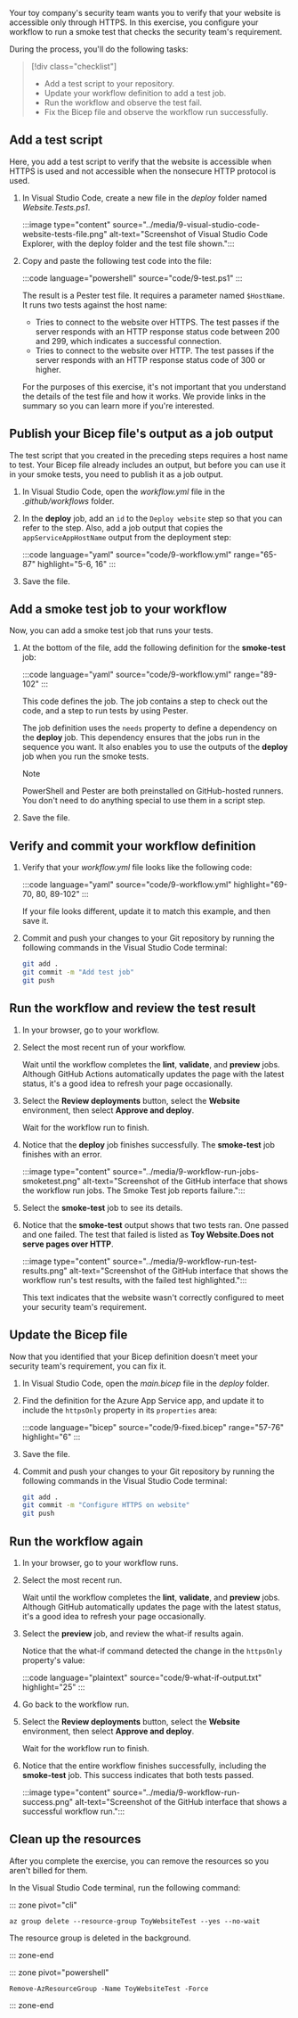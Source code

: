 Your toy company's security team wants you to verify that your website is accessible only through HTTPS. In this exercise, you configure your workflow to run a smoke test that checks the security team's requirement.

During the process, you'll do the following tasks:

> [!div class="checklist"]
>
> - Add a test script to your repository.
> - Update your workflow definition to add a test job.
> - Run the workflow and observe the test fail.
> - Fix the Bicep file and observe the workflow run successfully.

## Add a test script

Here, you add a test script to verify that the website is accessible when HTTPS is used and not accessible when the nonsecure HTTP protocol is used.

1. In Visual Studio Code, create a new file in the _deploy_ folder named _Website.Tests.ps1_.

   :::image type="content" source="../media/9-visual-studio-code-website-tests-file.png" alt-text="Screenshot of Visual Studio Code Explorer, with the deploy folder and the test file shown.":::

1. Copy and paste the following test code into the file:

   :::code language="powershell" source="code/9-test.ps1" :::

   The result is a Pester test file. It requires a parameter named `$HostName`. It runs two tests against the host name:

   - Tries to connect to the website over HTTPS. The test passes if the server responds with an HTTP response status code between 200 and 299, which indicates a successful connection.
   - Tries to connect to the website over HTTP. The test passes if the server responds with an HTTP response status code of 300 or higher.

   For the purposes of this exercise, it's not important that you understand the details of the test file and how it works. We provide links in the summary so you can learn more if you're interested.

## Publish your Bicep file's output as a job output

The test script that you created in the preceding steps requires a host name to test. Your Bicep file already includes an output, but before you can use it in your smoke tests, you need to publish it as a job output.

1. In Visual Studio Code, open the _workflow.yml_ file in the _.github/workflows_ folder.

1. In the **deploy** job, add an `id` to the `Deploy website` step so that you can refer to the step. Also, add a job output that copies the `appServiceAppHostName` output from the deployment step:

   :::code language="yaml" source="code/9-workflow.yml" range="65-87" highlight="5-6, 16" :::

1. Save the file.

## Add a smoke test job to your workflow

Now, you can add a smoke test job that runs your tests.

1. At the bottom of the file, add the following definition for the **smoke-test** job:

   :::code language="yaml" source="code/9-workflow.yml" range="89-102" :::

   This code defines the job. The job contains a step to check out the code, and a step to run tests by using Pester.

   The job definition uses the `needs` property to define a dependency on the **deploy** job. This dependency ensures that the jobs run in the sequence you want. It also enables you to use the outputs of the **deploy** job when you run the smoke tests.

   > [!NOTE]
   > PowerShell and Pester are both preinstalled on GitHub-hosted runners. You don't need to do anything special to use them in a script step.

1. Save the file.

## Verify and commit your workflow definition

1. Verify that your _workflow.yml_ file looks like the following code:

   :::code language="yaml" source="code/9-workflow.yml" highlight="69-70, 80, 89-102" :::

   If your file looks different, update it to match this example, and then save it.

1. Commit and push your changes to your Git repository by running the following commands in the Visual Studio Code terminal:

   ```bash
   git add .
   git commit -m "Add test job"
   git push
   ```

## Run the workflow and review the test result

1. In your browser, go to your workflow.

1. Select the most recent run of your workflow.

   Wait until the workflow completes the **lint**, **validate**, and **preview** jobs. Although GitHub Actions automatically updates the page with the latest status, it's a good idea to refresh your page occasionally.

1. Select the **Review deployments** button, select the **Website** environment, then select **Approve and deploy**.

   Wait for the workflow run to finish.

1. Notice that the **deploy** job finishes successfully. The **smoke-test** job finishes with an error.

   :::image type="content" source="../media/9-workflow-run-jobs-smoketest.png" alt-text="Screenshot of the GitHub interface that shows the workflow run jobs. The Smoke Test job reports failure.":::

1. Select the **smoke-test** job to see its details.

1. Notice that the **smoke-test** output shows that two tests ran. One passed and one failed. The test that failed is listed as **Toy Website.Does not serve pages over HTTP**.

   :::image type="content" source="../media/9-workflow-run-test-results.png" alt-text="Screenshot of the GitHub interface that shows the workflow run's test results, with the failed test highlighted.":::

   This text indicates that the website wasn't correctly configured to meet your security team's requirement.

## Update the Bicep file

Now that you identified that your Bicep definition doesn't meet your security team's requirement, you can fix it.

1. In Visual Studio Code, open the _main.bicep_ file in the _deploy_ folder.

1. Find the definition for the Azure App Service app, and update it to include the `httpsOnly` property in its `properties` area:

   :::code language="bicep" source="code/9-fixed.bicep" range="57-76" highlight="6" :::

1. Save the file.

1. Commit and push your changes to your Git repository by running the following commands in the Visual Studio Code terminal:

   ```bash
   git add .
   git commit -m "Configure HTTPS on website"
   git push
   ```

## Run the workflow again

1. In your browser, go to your workflow runs.

1. Select the most recent run.

   Wait until the workflow completes the **lint**, **validate**, and **preview** jobs. Although GitHub automatically updates the page with the latest status, it's a good idea to refresh your page occasionally.

1. Select the **preview** job, and review the what-if results again.

   Notice that the what-if command detected the change in the `httpsOnly` property's value:

   :::code language="plaintext" source="code/9-what-if-output.txt" highlight="25" :::

1. Go back to the workflow run.

1. Select the **Review deployments** button, select the **Website** environment, then select **Approve and deploy**.

   Wait for the workflow run to finish.

1. Notice that the entire workflow finishes successfully, including the **smoke-test** job. This success indicates that both tests passed.

   :::image type="content" source="../media/9-workflow-run-success.png" alt-text="Screenshot of the GitHub interface that shows a successful workflow run.":::

## Clean up the resources

After you complete the exercise, you can remove the resources so you aren't billed for them.

In the Visual Studio Code terminal, run the following command:

::: zone pivot="cli"

```azurecli
az group delete --resource-group ToyWebsiteTest --yes --no-wait
```

The resource group is deleted in the background.

::: zone-end

::: zone pivot="powershell"

```azurepowershell
Remove-AzResourceGroup -Name ToyWebsiteTest -Force
```

::: zone-end
